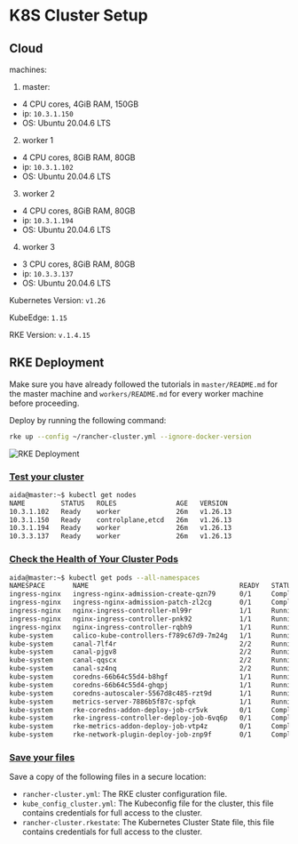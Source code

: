 # K8S Cluster Setup

## Cloud

machines:

1. master:
  - 4 CPU cores, 4GiB RAM, 150GB
  - ip: `10.3.1.150`
  - OS: Ubuntu 20.04.6 LTS
2. worker 1
  - 4 CPU cores, 8GiB RAM, 80GB
  - ip: `10.3.1.102`
  - OS: Ubuntu 20.04.6 LTS
3. worker 2
  - 4 CPU cores, 8GiB RAM, 80GB
  - ip: `10.3.1.194`
  - OS: Ubuntu 20.04.6 LTS
4. worker 3
  - 3 CPU cores, 8GiB RAM, 80GB
  - ip: `10.3.3.137`
  - OS: Ubuntu 20.04.6 LTS

Kubernetes Version: `v1.26`

KubeEdge: `1.15`

RKE Version: `v.1.4.15`

## RKE Deployment

Make sure you have already followed the tutorials in `master/README.md` for the
master machine and `workers/README.md` for every worker machine before
proceeding.

Deploy by running the following command:

```sh
rke up --config ~/rancher-cluster.yml --ignore-docker-version
```

![RKE Deployment](rancher-up-doc.gif)

### [Test your cluster](https://ranchermanager.docs.rancher.com/how-to-guides/new-user-guides/kubernetes-cluster-setup/rke1-for-rancher#3-test-your-cluster)

```sh
aida@master:~$ kubectl get nodes
NAME         STATUS   ROLES               AGE   VERSION
10.3.1.102   Ready    worker              26m   v1.26.13
10.3.1.150   Ready    controlplane,etcd   26m   v1.26.13
10.3.1.194   Ready    worker              26m   v1.26.13
10.3.3.137   Ready    worker              26m   v1.26.13
```

### [Check the Health of Your Cluster Pods](https://ranchermanager.docs.rancher.com/how-to-guides/new-user-guides/kubernetes-cluster-setup/rke1-for-rancher#4-check-the-health-of-your-cluster-pods)

```sh
aida@master:~$ kubectl get pods --all-namespaces
NAMESPACE       NAME                                      READY   STATUS      RESTARTS   AGE
ingress-nginx   ingress-nginx-admission-create-qzn79      0/1     Completed   0          27m
ingress-nginx   ingress-nginx-admission-patch-zl2cg       0/1     Completed   0          27m
ingress-nginx   nginx-ingress-controller-ml99r            1/1     Running     0          27m
ingress-nginx   nginx-ingress-controller-pnk92            1/1     Running     0          27m
ingress-nginx   nginx-ingress-controller-rqbh9            1/1     Running     0          27m
kube-system     calico-kube-controllers-f789c67d9-7m24g   1/1     Running     0          28m
kube-system     canal-7lf4r                               2/2     Running     0          28m
kube-system     canal-pjgv8                               2/2     Running     0          28m
kube-system     canal-qqscx                               2/2     Running     0          28m
kube-system     canal-sz4nq                               2/2     Running     0          28m
kube-system     coredns-66b64c55d4-b8hgf                  1/1     Running     0          28m
kube-system     coredns-66b64c55d4-ghqpj                  1/1     Running     0          27m
kube-system     coredns-autoscaler-5567d8c485-rzt9d       1/1     Running     0          28m
kube-system     metrics-server-7886b5f87c-spfqk           1/1     Running     0          28m
kube-system     rke-coredns-addon-deploy-job-cr5vk        0/1     Completed   0          28m
kube-system     rke-ingress-controller-deploy-job-6vq6p   0/1     Completed   0          27m
kube-system     rke-metrics-addon-deploy-job-vtp4z        0/1     Completed   0          28m
kube-system     rke-network-plugin-deploy-job-znp9f       0/1     Completed   0          28m
```

### [Save your files](https://ranchermanager.docs.rancher.com/how-to-guides/new-user-guides/kubernetes-cluster-setup/rke1-for-rancher#5-save-your-files)

Save a copy of the following files in a secure location:
- `rancher-cluster.yml`: The RKE cluster configuration file.
- `kube_config_cluster.yml`: The Kubeconfig file for the cluster, this file contains credentials for full access to the cluster.
- `rancher-cluster.rkestate`: The Kubernetes Cluster State file, this file contains credentials for full access to the cluster.
